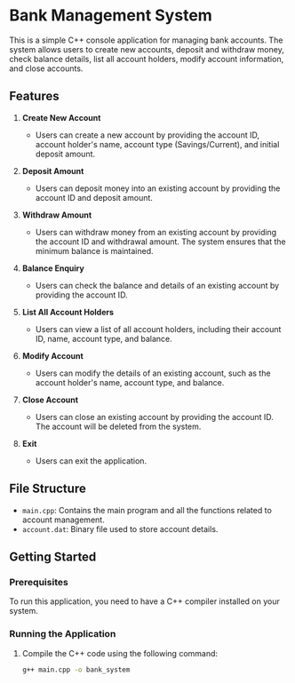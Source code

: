 # Bank Management System

This is a simple C++ console application for managing bank accounts. The system allows users to create new accounts, deposit and withdraw money, check balance details, list all account holders, modify account information, and close accounts.

## Features

1. **Create New Account**
   - Users can create a new account by providing the account ID, account holder's name, account type (Savings/Current), and initial deposit amount.

2. **Deposit Amount**
   - Users can deposit money into an existing account by providing the account ID and deposit amount.

3. **Withdraw Amount**
   - Users can withdraw money from an existing account by providing the account ID and withdrawal amount. The system ensures that the minimum balance is maintained.

4. **Balance Enquiry**
   - Users can check the balance and details of an existing account by providing the account ID.

5. **List All Account Holders**
   - Users can view a list of all account holders, including their account ID, name, account type, and balance.

6. **Modify Account**
   - Users can modify the details of an existing account, such as the account holder's name, account type, and balance.

7. **Close Account**
   - Users can close an existing account by providing the account ID. The account will be deleted from the system.

8. **Exit**
   - Users can exit the application.

## File Structure

- `main.cpp`: Contains the main program and all the functions related to account management.
- `account.dat`: Binary file used to store account details.

## Getting Started

### Prerequisites

To run this application, you need to have a C++ compiler installed on your system.

### Running the Application

1. Compile the C++ code using the following command:

   ```bash
   g++ main.cpp -o bank_system
